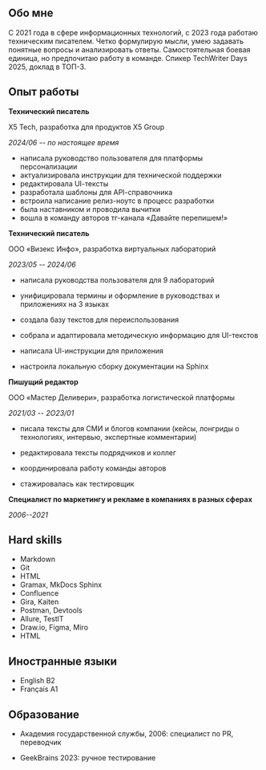 ## Обо мне
С 2021 года в сфере информационных технологий, с 2023 года работаю техническим писателем.
Четко формулирую мысли, умею задавать понятные вопросы и анализировать ответы.
Самостоятельная боевая единица, но предпочитаю работу в команде.
Спикер TechWriter Days 2025, доклад в ТОП-3.

## Опыт работы

**Технический писатель**

X5 Tech, разработка для продуктов X5 Grouр

*2024/06 -- по настоящее время*

-  написала руководство пользователя для платформы персонализации
-  актуализировала инструкции для технической поддержки
-  редактировала UІ-тексты
-  разработала шаблоны для АРІ-справочника
-  встроила написание релиз-ноутс в процесс разработки
-  была наставником и проводила вычитки
-  вошла в команду авторов тг-канала «Давайте перепишем!»


**Технический писатель**

ООО «Визекс Инфо», разработка виртуальных лабораторий

*2023/05 -- 2024/06*

-  написала руководства пользователя для 9 лабораторий

-  унифицировала термины и оформление в руководствах и приложениях на 3 языках

-  создала базу текстов для переиспользования

-  собрала и адаптировала методическую информацию для UI-текстов

-  написала Ul-инструкции для приложения

-  настроила локальную сборку документации на Sphinx


**Пишущий редактор**

ООО «Мастер Деливери», разработка логистической платформы

*2021/03 -- 2O23/01*

-  писала тексты для СМИ и блогов компании (кейсы, лонгриды о технологиях, интервью, экспертные комментарии)

-  редактировала тексты подрядчиков и коллег

-  координировала работу команды авторов

-  стажировалась как тестировщик

 
**Специалист по маркетингу и рекламе в компаниях в разных сферах**

*2006--2021*

## Hard skills
- Markdown
- Git
- HTML 
- Gramax, MkDocs Sphinx 
- Confluence
- Gira, Kaiten 
- Postman, Devtools
- Allure, TestlT
- Draw.io, Figma, Miro 
- HTML

## Иностранные языки
- English B2
- Français A1

## Образование
- Академия государственной службы, 2006: специалист по PR, переводчик

- GeekBrains 2023: ручное тестирование

